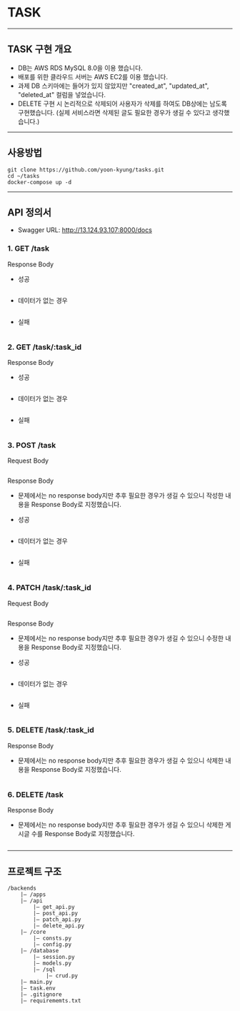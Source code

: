 # TASK
----

## TASK 구현 개요
- DB는 AWS RDS MySQL 8.0을 이용 했습니다.
- 배포를 위한 클라우드 서버는 AWS EC2를 이용 했습니다.
- 과제 DB 스키마에는 들어가 있지 않았지만 "created_at", "updated_at", "deleted_at" 컬럼을 넣었습니다.
- DELETE 구현 시 논리적으로 삭제되어 사용자가 삭제를 하여도 DB상에는 남도록 구현했습니다. (실제 서비스라면 삭제된 글도 필요한 경우가 생길 수 있다고 생각했습니다.)

----

## 사용방법
```
git clone https://github.com/yoon-kyung/tasks.git
cd ~/tasks
docker-compose up -d
```

----

## API 정의서
- Swagger URL: http://13.124.93.107:8000/docs

### 1. GET /task
Response Body
- 성공
```
```
- 데이터가 없는 경우
```
```
- 실패
```
```

### 2. GET /task/:task_id
Response Body
- 성공
```
```
- 데이터가 없는 경우
```
```
- 실패
```
```

### 3. POST /task
Request Body
```
```

Response Body
- 문제에서는 no response body지만 추후 필요한 경우가 생길 수 있으니 작성한 내용을 Response Body로 지정했습니다.

- 성공
```
```
- 데이터가 없는 경우
```
```
- 실패
```
```

### 4. PATCH /task/:task_id
Request Body
```
```

Response Body
- 문제에서는 no response body지만 추후 필요한 경우가 생길 수 있으니 수정한 내용을 Response Body로 지정했습니다.

- 성공
```
```
- 데이터가 없는 경우
```
```
- 실패
```
```

### 5. DELETE /task/:task_id
Response Body
- 문제에서는 no response body지만 추후 필요한 경우가 생길 수 있으니 삭제한 내용을 Response Body로 지정했습니다.
```
```

### 6. DELETE /task
Response Body
- 문제에서는 no response body지만 추후 필요한 경우가 생길 수 있으니 삭제한 게시글 수를 Response Body로 지정했습니다.
```
```

----

## 프로젝트 구조
```
/backends
    |— /apps
    |— /api
        |— get_api.py
        |— post_api.py
        |— patch_api.py
        |— delete_api.py
    |— /core
        |— consts.py
        |— config.py
    |— /database
        |— session.py
        |— models.py
        |— /sql
            |— crud.py
    |— main.py
    |— task.env
    |— .gitignore
    |— requirememts.txt
```
